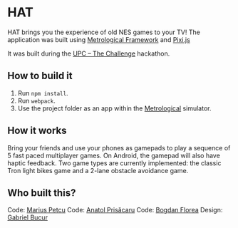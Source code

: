 # HAT

HAT brings you the experience of old NES games to your TV!
The application was built using [Metrological Framework][metrological] and [Pixi.js][pixi]

It was built during the [UPC – The Challenge][hackaton] hackathon.

## How to build it

1. Run `npm install`.
2. Run `webpack`.
3. Use the project folder as an app within the [Metrological] simulator.

## How it works

Bring your friends and use your phones as gamepads to play a sequence of 5 fast paced multiplayer games. On Android, the gamepad will also have haptic feedback.
Two game types are currently implemented: the classic Tron light bikes game and a 2-lane obstacle avoidance game.

## Who built this?

Code: [Marius Petcu](https://github.com/dapetcu21)
Code: [Anatol Prisăcaru](https://github.com/shark0der)
Code: [Bogdan Florea](https://github.com/bogdanvf)
Design: [Gabriel Bucur](https://www.facebook.com/gaby.bucur)

[metrological]: https://www.metrological.com/appdevelopers.html
[hackaton]: http://upcthechallenge.ro/
[pixi]: http://www.pixijs.com
